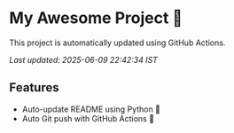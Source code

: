# My Awesome Project 🚀

This project is automatically updated using GitHub Actions.

_Last updated: 2025-06-09 22:42:34 IST_

## Features
- Auto-update README using Python 🐍
- Auto Git push with GitHub Actions 🤖
